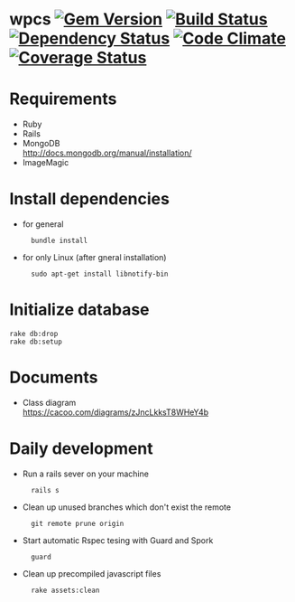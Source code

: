 wpcs
[![Gem Version](https://badge.fury.io/rb/guard.png)](http://badge.fury.io/rb/guard)
[![Build Status](https://travis-ci.org/TakenokoChocoHolic/wpcs.png?branch=master)](https://travis-ci.org/TakenokoChocoHolic/wpcs)
[![Dependency Status](https://gemnasium.com/guard/guard.png)](https://gemnasium.com/guard/guard)
[![Code Climate](https://codeclimate.com/github/guard/guard.png)](https://codeclimate.com/github/guard/guard)
[![Coverage Status](https://coveralls.io/repos/guard/guard/badge.png?branch=master)](https://coveralls.io/r/guard/guard)
=====

# Requirements
* Ruby
* Rails
* MongoDB  
http://docs.mongodb.org/manual/installation/
* ImageMagic

# Install dependencies
- for general

        bundle install

- for only Linux (after gneral installation)

        sudo apt-get install libnotify-bin

# Initialize database
    rake db:drop
    rake db:setup

# Documents
- Class diagram  
https://cacoo.com/diagrams/zJncLkksT8WHeY4b

# Daily development
- Run a rails sever on your machine

        rails s

- Clean up unused branches which don't exist the remote

        git remote prune origin

- Start automatic Rspec tesing with Guard and Spork

        guard
        
- Clean up precompiled javascript files

        rake assets:clean
